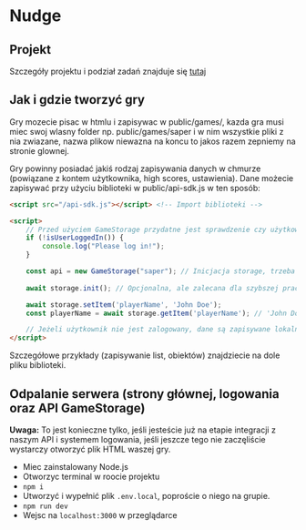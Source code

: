 # Nudge
## Projekt
Szczegóły projektu i podział zadań znajduje się [tutaj](https://spark-emperor-61a.notion.site/Analiza-SWOT-i-struktura-projektu-Nudge-201064adec3a80638919e9e0b9ea066d?pvs=4)

## Jak i gdzie tworzyć gry
Gry mozecie pisac w htmlu i zapisywac w public/games/, kazda gra musi miec swoj wlasny folder np. public/games/saper i w nim wszystkie pliki z nia zwiazane, nazwa plikow niewazna na koncu to jakos razem zepniemy na stronie glownej.

Gry powinny posiadać jakiś rodzaj zapisywania danych w chmurze (powiązane z kontem użytkownika, high scores, ustawienia). Dane możecie zapisywać przy użyciu biblioteki w public/api-sdk.js w ten sposób:
```html
<script src="/api-sdk.js"></script> <!-- Import biblioteki -->

<script>
    // Przed użyciem GameStorage przydatne jest sprawdzenie czy użytkownik jest zalogowany (nie musi być).
    if (!isUserLoggedIn()) {
        console.log("Please log in!");
    }

    const api = new GameStorage("saper"); // Inicjacja storage, trzeba podać ID gry (czyli np. saper, sudoku, statki)
    
    await storage.init(); // Opcjonalna, ale zalecana dla szybszej pracy wstępna inicjacja i caching magazynu. Powinno być wykonnane tylko raz.

    await storage.setItem('playerName', 'John Doe');
    const playerName = await storage.getItem('playerName'); // 'John Doe'

    // Jeżeli użytkownik nie jest zalogowany, dane są zapisywane lokalnie w sesji.
</script>
```
Szczegółowe przykłady (zapisywanie list, obiektów) znajdziecie na dole pliku biblioteki.

## Odpalanie serwera (strony głównej, logowania oraz API GameStorage)
**Uwaga:** To jest konieczne tylko, jeśli jesteście już na etapie integracji z naszym API i systemem logowania, jeśli jeszcze tego nie zaczęliście wystarczy otworzyć plik HTML waszej gry.
- Miec zainstalowany Node.js
- Otworzyc terminal w roocie projektu
- `npm i`
- Utworzyć i wypełnić plik `.env.local`, poproście o niego na grupie.
- `npm run dev`
- Wejsc na `localhost:3000` w przeglądarce